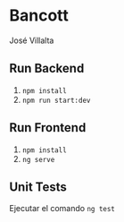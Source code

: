 # Bancott
José Villalta

## Run Backend
1. `npm install`
2. `npm run start:dev`

## Run Frontend
1. `npm install`
2. `ng serve`

## Unit Tests
Ejecutar el comando `ng test`
